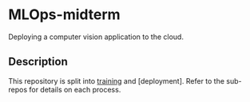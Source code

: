 # MLOps-midterm
Deploying a computer vision application to the cloud.

## Description

This repository is split into [training](https://github.com/BavarianToolbox/MLOps-midterm/tree/main/train) and [deployment]. Refer to the sub-repos for details on each process.


